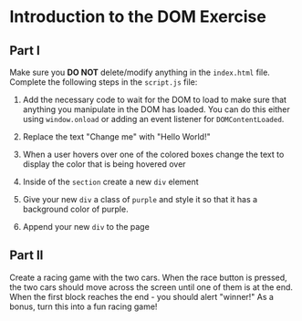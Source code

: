 # Introduction to the DOM Exercise

## Part I 

Make sure you **DO NOT** delete/modify anything in the `index.html` file. Complete the following steps in the `script.js` file:

1. Add the necessary code to wait for the DOM to load to make sure that anything you manipulate in the DOM has loaded. You can do this either using `window.onload` or adding an event listener for `DOMContentLoaded`.

2. Replace the text "Change me" with "Hello World!"

3. When a user hovers over one of the colored boxes change the text to display the color that is being hovered over

4. Inside of the `section` create a new `div` element

5. Give your new `div` a class of `purple` and style it so that it has a background color of purple. 

6. Append your new `div` to the page

## Part II 

Create a racing game with the two cars. When the race button is pressed, the two cars should move across the screen until one of them is at the end. When the first block reaches the end - you should alert "winner!" As a bonus, turn this into a fun racing game!
